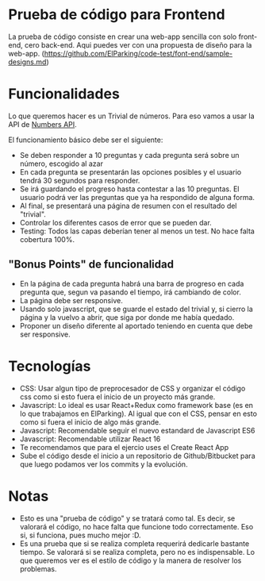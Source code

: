 Prueba de código para Frontend
==================================
La prueba de código consiste en crear una web-app sencilla con solo front-end, cero back-end. Aqui puedes ver con una propuesta de diseño para la web-app. (https://github.com/ElParking/code-test/font-end/sample-designs.md)

Funcionalidades
=================
Lo que queremos hacer es un Trivial de números. Para eso vamos a usar la API de [Numbers API](http://numbersapi.com/).

El funcionamiento básico debe ser el siguiente:
- Se deben responder a 10 preguntas y cada pregunta será sobre un número, escogido al azar
- En cada pregunta se presentarán las opciones posibles y el usuario tendrá 30 segundos para responder.
- Se irá guardando el progreso hasta contestar a las 10 preguntas. El usuario podrá ver las preguntas que ya ha respondido de alguna forma. 
- Al final, se presentará una página de resumen con el resultado del "trivial".
- Controlar los diferentes casos de error que se pueden dar. 
- Testing: Todos las capas deberían tener al menos un test. No hace falta cobertura 100%.

"Bonus Points" de funcionalidad
-----------------
- En la página de cada pregunta habrá una barra de progreso en cada pregunta que, segun va pasando el tiempo, irá cambiando de color. 
- La página debe ser responsive.
- Usando solo javascript, que se guarde el estado del trivial y, si cierro la página y la vuelvo a abrir, que siga por donde me había quedado. 
- Proponer un diseño diferente al aportado teniendo en cuenta que debe ser responsive. 

Tecnologías
==============
- CSS: Usar algun tipo de preprocesador de CSS y organizar el código css como si esto fuera el inicio de un proyecto más grande.
- Javascript: Lo ideal es usar React+Redux como framework base (es en lo que trabajamos en ElParking). Al igual que con el CSS, pensar en esto como si fuera el inicio de algo más grande. 
- Javascript: Recomendable seguir el nuevo estandard de Javascript ES6
- Javascript: Recomendable utilizar React 16
- Te recomendamos que para el ejercio uses el Create React App
- Sube el código desde el inicio a un repositorio de Github/Bitbucket para que luego podamos ver los commits y la evolución.

Notas
=======
- Esto es una "prueba de código" y se tratará como tal. Es decir, se valorará el código, no hace falta que funcione todo correctamente. Eso si, si funciona, pues mucho mejor :D. 
- Es una prueba que si se realiza completa requerirá dedicarle bastante tiempo. Se valorará si se realiza completa, pero no es indispensable. Lo que queremos ver es el estilo de código y la manera de resolver los problemas. 
